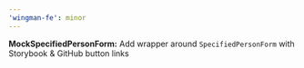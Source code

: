 ```yaml
---
'wingman-fe': minor
---
```


**MockSpecifiedPersonForm:** Add wrapper around `SpecifiedPersonForm` with Storybook & GitHub button links
